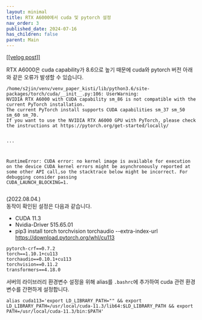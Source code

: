 ```yaml
---
layout: minimal
title: RTX A6000에서 cuda 및 pytorch 설정
nav_order: 3
published_date: 2024-07-16
has_children: false
parent: Main
---
```


<a href='https://velog.io/@s2jin/cuda-pytorch-setup-on-rtx-a6000'>[[velog post]]</a>

<p>RTX A6000은 cuda capability가 8.6으로 높기 때문에 cuda와 pytorch 버전 아래와 같은 오류가 발생할 수 있습니다.</p>
<pre><code>/home/s2jin/venv/venv_paper_kisti/lib/python3.6/site-packages/torch/cuda/__init__.py:106: UserWarning:
NVIDIA RTX A6000 with CUDA capability sm_86 is not compatible with the current PyTorch installation.
The current PyTorch install supports CUDA capabilities sm_37 sm_50 sm_60 sm_70.
If you want to use the NVIDIA RTX A6000 GPU with PyTorch, please check the instructions at https://pytorch.org/get-started/locally/

...

RuntimeError: CUDA error: no kernel image is available for execution on the device
CUDA kernel errors might be asynchronously reported at some other API call,so the stacktrace below might be incorrect.
For debugging consider passing CUDA_LAUNCH_BLOCKING=1.</code></pre><p>(2022.08.04.)<br />동작이 확인된 설정은 다음과 같습니다.  </p>
<ul>
<li>CUDA 11.3</li>
<li>Nvidia-Driver 515.65.01</li>
<li>pip3 install torch torchvision torchaudio --extra-index-url <a href="https://download.pytorch.org/whl/cu113">https://download.pytorch.org/whl/cu113</a></li>
</ul>
<pre><code>pytorch-crf==0.7.2
torch==1.10.1+cu113
torchaudio==0.10.1+cu113
torchvision==0.11.2
transformers==4.18.0</code></pre><p>서버의 라이브러리 환경변수 설정을 위해 alias를 <code>.bashrc</code>에 추가하여 cuda 관련 환경변수를 간편하게 설정합니다.</p>
<pre><code class="language-bash">alias cuda113='export LD_LIBRARY_PATH=&quot;&quot; &amp;&amp; export LD_LIBRARY_PATH=/usr/local/cuda-11.3/lib64:$LD_LIBRARY_PATH &amp;&amp; export PATH=/usr/local/cuda-11.3/bin:$PATH'</code></pre>